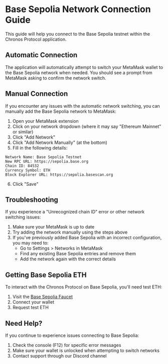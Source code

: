 # Base Sepolia Network Connection Guide

This guide will help you connect to the Base Sepolia testnet within the Chronos Protocol application.

## Automatic Connection

The application will automatically attempt to switch your MetaMask wallet to the Base Sepolia network when needed. You should see a prompt from MetaMask asking to confirm the network switch.

## Manual Connection

If you encounter any issues with the automatic network switching, you can manually add the Base Sepolia network to MetaMask:

1. Open your MetaMask extension
2. Click on your network dropdown (where it may say "Ethereum Mainnet" or similar)
3. Click "Add Network"
4. Click "Add Network Manually" (at the bottom)
5. Fill in the following details:

```
Network Name: Base Sepolia Testnet
New RPC URL: https://sepolia.base.org
Chain ID: 84532
Currency Symbol: ETH
Block Explorer URL: https://sepolia.basescan.org
```

6. Click "Save"

## Troubleshooting

If you experience a "Unrecognized chain ID" error or other network switching issues:

1. Make sure your MetaMask is up to date
2. Try adding the network manually using the steps above
3. If you've previously added Base Sepolia with an incorrect configuration, you may need to:
   - Go to Settings > Networks in MetaMask
   - Find any existing Base Sepolia entries and remove them
   - Add the network again with the correct details

## Getting Base Sepolia ETH

To interact with the Chronos Protocol on Base Sepolia, you'll need test ETH:

1. Visit the [Base Sepolia Faucet](https://www.catnip.exchange/)
2. Connect your wallet
3. Request test ETH

## Need Help?

If you continue to experience issues connecting to Base Sepolia:
1. Check the console (F12) for specific error messages
2. Make sure your wallet is unlocked when attempting to switch networks
3. Contact support through our Discord channel
